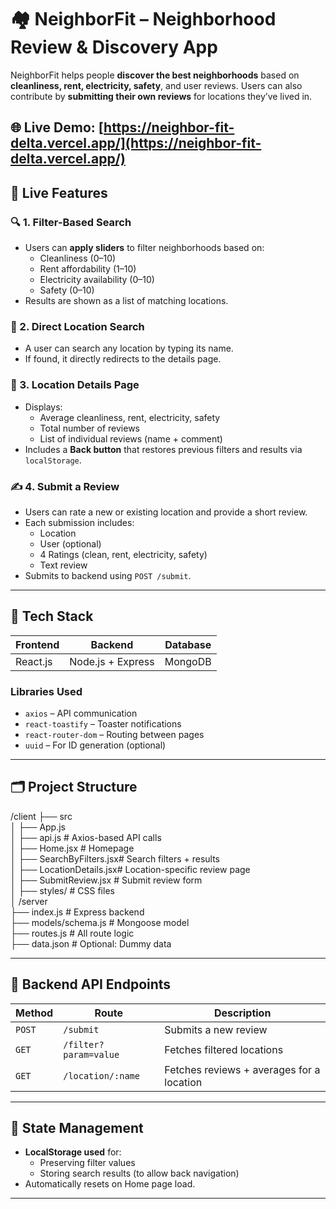 # 🏘️ NeighborFit – Neighborhood Review & Discovery App

NeighborFit helps people **discover the best neighborhoods** based on **cleanliness, rent, electricity, safety**, and user reviews. Users can also contribute by **submitting their own reviews** for locations they’ve lived in.

🌐 **Live Demo**: [https://neighbor-fit-delta.vercel.app/](https://neighbor-fit-delta.vercel.app/)
---

## 🚀 Live Features

### 🔍 1. Filter-Based Search
- Users can **apply sliders** to filter neighborhoods based on:
  - Cleanliness (0–10)
  - Rent affordability (1–10)
  - Electricity availability (0–10)
  - Safety (0–10)
- Results are shown as a list of matching locations.

### 📍 2. Direct Location Search
- A user can search any location by typing its name.
- If found, it directly redirects to the details page.

### 🧾 3. Location Details Page
- Displays:
  - Average cleanliness, rent, electricity, safety
  - Total number of reviews
  - List of individual reviews (name + comment)
- Includes a **Back button** that restores previous filters and results via `localStorage`.

### ✍️ 4. Submit a Review
- Users can rate a new or existing location and provide a short review.
- Each submission includes:
  - Location
  - User (optional)
  - 4 Ratings (clean, rent, electricity, safety)
  - Text review
- Submits to backend using `POST /submit`.

---

## 🧱 Tech Stack

| Frontend          | Backend           | Database |
|-------------------|-------------------|----------|
| React.js          | Node.js + Express | MongoDB  |

### Libraries Used
- `axios` – API communication
- `react-toastify` – Toaster notifications
- `react-router-dom` – Routing between pages
- `uuid` – For ID generation (optional)

---

## 🗂️ Project Structure
/client
├── src<br>
│ ├── App.js<br>
│ ├── api.js # Axios-based API calls<br>
│ ├── Home.jsx # Homepage<br>
│ ├── SearchByFilters.jsx# Search filters + results<br>
│ ├── LocationDetails.jsx# Location-specific review page<br>
│ ├── SubmitReview.jsx # Submit review form<br>
│ ├── styles/ # CSS files<br>
│
/server<br>
├── index.js # Express backend<br>
├── models/schema.js # Mongoose model<br>
├── routes.js # All route logic<br>
├── data.json # Optional: Dummy data<br>


---

## 📡 Backend API Endpoints

| Method | Route                  | Description                            |
|--------|------------------------|----------------------------------------|
| `POST` | `/submit`              | Submits a new review                   |
| `GET`  | `/filter?param=value`  | Fetches filtered locations             |
| `GET`  | `/location/:name`      | Fetches reviews + averages for a location |

---

## 💾 State Management

- **LocalStorage used** for:
  - Preserving filter values
  - Storing search results (to allow back navigation)
- Automatically resets on Home page load.

---




